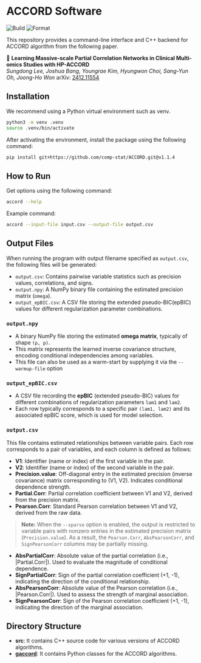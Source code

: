 ACCORD Software
===============

![Build](https://github.com/gardenk11181/ACCORD/actions/workflows/python-package.yml/badge.svg)
![Format](https://github.com/gardenk11181/ACCORD/actions/workflows/auto-format.yml/badge.svg)

This repository provides a command-line interface and C++ backend for ACCORD algorithm from the following paper.

📄 **Learning Massive-scale Partial Correlation Networks in Clinical Multi-omics Studies with HP-ACCORD**  
*Sungdong Lee, Joshua Bang, Youngrae Kim, Hyungwon Choi, Sang-Yun Oh, Joong-Ho Won*
arXiv: [2412.11554](https://arxiv.org/abs/2412.11554)

Installation
---------------

We recommend using a Python virtual environment such as venv.
```bash
python3 -m venv .venv
source .venv/bin/activate
```

After activating the environment, install the package using the following command:
```bash
pip install git+https://github.com/comp-stat/ACCORD.git@v1.1.4
```

How to Run
---------------

Get options using the following command:
```bash
accord --help
```

Example command:
```bash
accord --input-file input.csv --output-file output.csv
```

Output Files
-------------------
When running the program with output filename specified as `output.csv`, the following files will be generated:

- `output.csv`: Contains pairwise variable statistics such as precision values, correlations, and signs.
- `output.npy`: A NumPy binary file containing the estimated precision matrix (`omega`).
- `output_epBIC.csv`: A CSV file storing the extended pseudo-BIC(epBIC) values for different regularization parameter combinations.

### `output.npy`
- A binary NumPy file storing the estimated **omega matrix**, typically of shape `(p, p)`.
- This matrix represents the learned inverse covariance structure, encoding conditional independencies among variables.
- This file can also be used as a warm-start by supplying it via the `--warmup-file` option

### `output_epBIC.csv`
- A CSV file recording the **epBIC** (extended pseudo-BIC) values for different combinations of regularization parameters `lam1` and `lam2`.
- Each row typically corresponds to a specific pair `(lam1, lam2)` and its associated epBIC score, which is used for model selection.

### `output.csv`
This file contains estimated relationships between variable pairs. Each row corresponds to a pair of variables, and each column is defined as follows:

- **V1**: Identifier (name or index) of the first variable in the pair.
- **V2**: Identifier (name or index) of the second variable in the pair.
- **Precision.value**: Off-diagonal entry in the estimated precision (inverse covariance) matrix corresponding to (V1, V2). Indicates conditional dependence strength.
- **Partial.Corr**: Partial correlation coefficient between V1 and V2, derived from the precision matrix. 
- **Pearson.Corr**: Standard Pearson correlation between V1 and V2, derived from the raw data.
> **Note:** When the `--sparse` option is enabled, the output is restricted to variable pairs with nonzero entries in the estimated precision matrix (`Precision.value`). As a result, the `Pearson.Corr`, `AbsPearsonCorr`, and `SignPearsonCorr` columns may be partially missing.
- **AbsPartialCorr**: Absolute value of the partial correlation (i.e., |Partial.Corr|). Used to evaluate the magnitude of conditional dependence.
- **SignPartialCorr**: Sign of the partial correlation coefficient (+1, -1), indicating the direction of the conditional relationship.
- **AbsPearsonCorr**: Absolute value of the Pearson correlation (i.e., |Pearson.Corr|). Used to assess the strength of marginal association.
- **SignPearsonCorr**: Sign of the Pearson correlation coefficient (+1, -1), indicating the direction of the marginal association.

Directory Structure
-------------------

- __src__: It contains C++ source code for various versions of ACCORD algorithms.
- [__gaccord__](./gaccord/README.md): It contains Python classes for the ACCORD algorithms.
